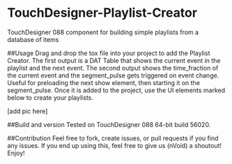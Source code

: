 # TouchDesigner-Playlist-Creator
TouchDesigner 088 component for building simple playlists from a database of items

##Usage
Drag and drop the tox file into your project to add the Playlist Creator. The first output is a DAT Table that shows the current event in the playlist and the next event. The second output shows the time_fraction of the current event and the segment_pulse gets triggered on event change. Useful for preloading the next show element, then starting it on the segment_pulse. Once it is added to the project, use the UI elements marked below to create your playlists. 

[add pic here]

##Build and version
Tested on TouchDesigner 088 64-bit build 56020. 

##Contribution
Feel free to fork, create issues, or pull requests if you find any issues. If you end up using this, feel free to give us (nVoid) a shoutout! Enjoy!
